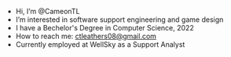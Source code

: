 - Hi, I’m @CameonTL
- I’m interested in software support engineering and game design
- I have a Bechelor's Degree in Computer Science, 2022
- How to reach me: ctleathers08@gmail.com
- Currently employed at WellSky as a Support Analyst

<!---
CameonTL/CameonTL is a ✨ special ✨ repository because its `README.md` (this file) appears on your GitHub profile.
You can click the Preview link to take a look at your changes.
--->
